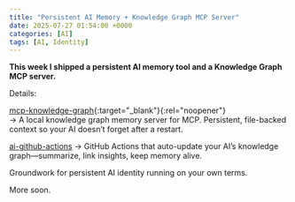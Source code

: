 ```yaml
---
title: "Persistent AI Memory + Knowledge Graph MCP Server"
date: 2025-07-27 01:54:00 +0000
categories: [AI]
tags: [AI, Identity]
---
```


**This week I shipped a persistent AI memory tool and a Knowledge Graph MCP server.**  

Details:

[mcp-knowledge-graph](https://github.com/0xsalt/mcp-knowledge-graph/){:target="_blank"}{:rel="noopener"}  
 → A local knowledge graph memory server for MCP. Persistent, file-backed context so your AI doesn’t forget after a restart.

[ai-github-actions](https://github.com/0xsalt/ai-github-actions)
 → GitHub Actions that auto-update your AI’s knowledge graph—summarize, link insights, keep memory alive.

Groundwork for persistent AI identity running on your own terms. 

More soon.
